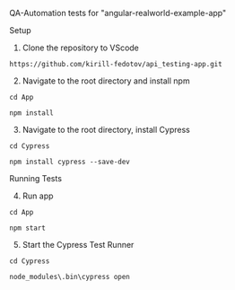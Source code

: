 QA-Automation tests for "angular-realworld-example-app"


Setup

   1. Clone the repository to VScode

    https://github.com/kirill-fedotov/api_testing-app.git


   2. Navigate to the root directory and install npm

    cd App

    npm install


   3. Navigate to the root directory, install Cypress

    cd Cypress

    npm install cypress --save-dev

Running Tests

   4. Run app

    cd App

    npm start


   5. Start the Cypress Test Runner

    cd Cypress

    node_modules\.bin\cypress open
